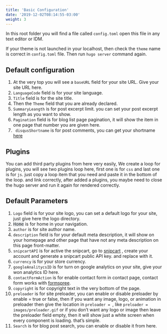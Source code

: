 ```yaml
---
title: 'Basic Configuration'
date: '2019-12-02T08:14:55-03:00'
weight: 3
---
```


In this root folder you will find a file called `config.toml` open this file in any text editor or IDM.

If your theme is not launched in your localhost, then check the `theme` name is correct in `config.toml` file. Then run `hugo server` command again.

## Default configuration

1. At the very top you will see a `baseURL` field for your site URL. Give your site URL here.
1. `LanguageCode` field is for your site language.
1. `Title` field is for the site title.
1. Then the `Theme` field that you are already declared.
1. `SummaryLeangth` is for post excerpt limit. you can set your post excerpt length as you want to show.
1. `Pagination` field is for blog list page pagination, it will show the item in one page that number you are given here.
1. ` disqusShortname` is for post comments, you can get your shortname [here](https://disqus.com/)

## Plugins

You can add third party plugins from here very easily, We create a loop for plugins, you will see two plugins loop here, first one is for `css` and last one is for `js`. just copy a loop item that you need and paste it in the bottom of the loop. and link correctly, after added a plugins, you maybe need to close the hugo server and run it again for rendered correctly.

## Default Parameters

1. `Logo` field is for your site logo, you can set a default logo for your site, just give here the logo directory.
1. <font color="#23282d" face="Menlo, Consolas, monaco, monospace"><span style="background-color: rgb(232, 234, 235);">Home</span></font> is for home in your navigation.
1. `author` is for site author name.
1. `description` field is for your default meta description, it will show on your homepage and other page that have not any meta description on this page front-matter.
1. `snipcartAPI` is for active the snipcart, go to [snipcart](https://snipcart.com/) , create your account and generate a snipcart public API key. and replace with it.
1. `currency` is for your store currency.
1. `googleAnalitycsID` is for turn on google analytics on your site, give your won analytics ID here.
1. `contactFormAction` is for enable contact form in contact page, contact form works with [formspree](https://formspree.io/).
1. `copyright` is for copyright text in the very bottom of the page.
1. `preloader` is for site preloader, you can enable or disable preloader by enable = true or false, then if you want any image, logo, or animation in preloader then give the location in `preloader = `, like `preloader = images/preloader.gif` or if you don’t want any logo or image then leave the preloader field empty, then it will show just a white screen when every component is loading. that’s simple.
1. `Search` is for blog post search, you can enable or disable it from here.
